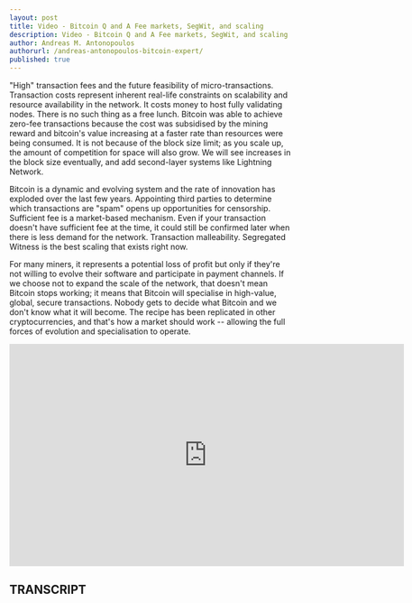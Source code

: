 ```yaml
---
layout: post
title: Video - Bitcoin Q and A Fee markets, SegWit, and scaling
description: Video - Bitcoin Q and A Fee markets, SegWit, and scaling
author: Andreas M. Antonopoulos
authorurl: /andreas-antonopoulos-bitcoin-expert/
published: true
---
```


<p>"High" transaction fees and the future feasibility of micro-transactions. Transaction costs represent inherent real-life constraints on scalability and resource availability in the network. It costs money to host fully validating nodes. There is no such thing as a free lunch. Bitcoin was able to achieve zero-fee transactions because the cost was subsidised by the mining reward and bitcoin's value increasing at a faster rate than resources were being consumed. It is not because of the block size limit; as you scale up, the amount of competition for space will also grow. We will see increases in the block size eventually, and add second-layer systems like Lightning Network.</p>

<p>Bitcoin is a dynamic and evolving system and the rate of innovation has exploded over the last few years. Appointing third parties to determine which transactions are "spam" opens up opportunities for censorship. Sufficient fee is a market-based mechanism. Even if your transaction doesn't have sufficient fee at the time, it could still be confirmed later when there is less demand for the network. Transaction malleability. Segregated Witness is the best scaling that exists right now. </p>

<p>For many miners, it represents a potential loss of profit but only if they're not willing to evolve their software and participate in payment channels. If we choose not to expand the scale of the network, that doesn't mean Bitcoin stops working; it means that Bitcoin will specialise in high-value, global, secure transactions. Nobody gets to decide what Bitcoin and we don't know what it will become. The recipe has been replicated in other cryptocurrencies, and that's how a market should work -- allowing the full forces of evolution and specialisation to operate.</p>

<center><iframe width="700" height="394" src="https://www.youtube.com/embed/zxt-FLzZPhg?list=PLPQwGV1aLnTsHvzevl9BAUlfsfwFfU7aP" frameborder="0" allowfullscreen></iframe></center>

<h2>TRANSCRIPT</h2>
